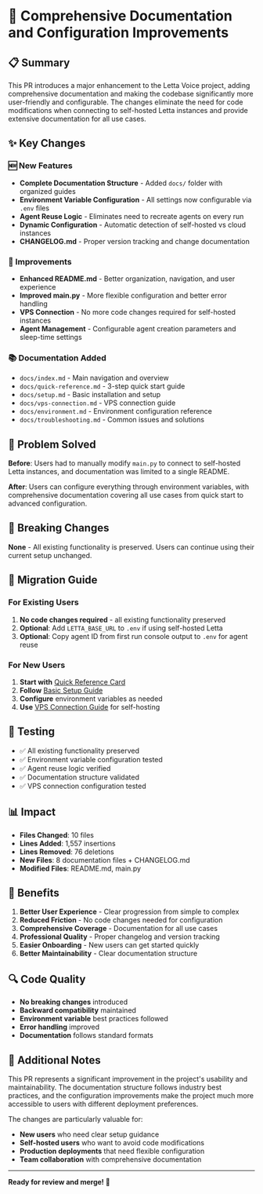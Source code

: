 <!--
Sanctum Cochlea - Audio Ingest System for Sanctum and Letta Installations
Copyright (C) 2025 Sanctum Cochlea Contributors

This work is licensed under the Creative Commons Attribution-ShareAlike 4.0 International License.
To view a copy of this license, visit https://creativecommons.org/licenses/by-sa/4.0/
-->

# 🚀 Comprehensive Documentation and Configuration Improvements

## 📋 Summary

This PR introduces a major enhancement to the Letta Voice project, adding comprehensive documentation and making the codebase significantly more user-friendly and configurable. The changes eliminate the need for code modifications when connecting to self-hosted Letta instances and provide extensive documentation for all use cases.

## ✨ Key Changes

### 🆕 New Features
- **Complete Documentation Structure** - Added `docs/` folder with organized guides
- **Environment Variable Configuration** - All settings now configurable via `.env` files
- **Agent Reuse Logic** - Eliminates need to recreate agents on every run
- **Dynamic Configuration** - Automatic detection of self-hosted vs cloud instances
- **CHANGELOG.md** - Proper version tracking and change documentation

### 🔧 Improvements
- **Enhanced README.md** - Better organization, navigation, and user experience
- **Improved main.py** - More flexible configuration and better error handling
- **VPS Connection** - No more code changes required for self-hosted instances
- **Agent Management** - Configurable agent creation parameters and sleep-time settings

### 📚 Documentation Added
- `docs/index.md` - Main navigation and overview
- `docs/quick-reference.md` - 3-step quick start guide
- `docs/setup.md` - Basic installation and setup
- `docs/vps-connection.md` - VPS connection guide
- `docs/environment.md` - Environment configuration reference
- `docs/troubleshooting.md` - Common issues and solutions

## 🎯 Problem Solved

**Before**: Users had to manually modify `main.py` to connect to self-hosted Letta instances, and documentation was limited to a single README.

**After**: Users can configure everything through environment variables, with comprehensive documentation covering all use cases from quick start to advanced configuration.

## 🔄 Breaking Changes

**None** - All existing functionality is preserved. Users can continue using their current setup unchanged.

## 📖 Migration Guide

### For Existing Users
1. **No code changes required** - all existing functionality preserved
2. **Optional**: Add `LETTA_BASE_URL` to `.env` if using self-hosted Letta
3. **Optional**: Copy agent ID from first run console output to `.env` for agent reuse

### For New Users
1. **Start with** [Quick Reference Card](docs/quick-reference.md)
2. **Follow** [Basic Setup Guide](docs/setup.md)
3. **Configure** environment variables as needed
4. **Use** [VPS Connection Guide](docs/vps-connection.md) for self-hosting

## 🧪 Testing

- ✅ All existing functionality preserved
- ✅ Environment variable configuration tested
- ✅ Agent reuse logic verified
- ✅ Documentation structure validated
- ✅ VPS connection configuration tested

## 📊 Impact

- **Files Changed**: 10 files
- **Lines Added**: 1,557 insertions
- **Lines Removed**: 76 deletions
- **New Files**: 8 documentation files + CHANGELOG.md
- **Modified Files**: README.md, main.py

## 🚀 Benefits

1. **Better User Experience** - Clear progression from simple to complex
2. **Reduced Friction** - No code changes needed for configuration
3. **Comprehensive Coverage** - Documentation for all use cases
4. **Professional Quality** - Proper changelog and version tracking
5. **Easier Onboarding** - New users can get started quickly
6. **Better Maintainability** - Clear documentation structure

## 🔍 Code Quality

- **No breaking changes** introduced
- **Backward compatibility** maintained
- **Environment variable** best practices followed
- **Error handling** improved
- **Documentation** follows standard formats

## 📝 Additional Notes

This PR represents a significant improvement in the project's usability and maintainability. The documentation structure follows industry best practices, and the configuration improvements make the project much more accessible to users with different deployment preferences.

The changes are particularly valuable for:
- **New users** who need clear setup guidance
- **Self-hosted users** who want to avoid code modifications
- **Production deployments** that need flexible configuration
- **Team collaboration** with comprehensive documentation

---

**Ready for review and merge! 🎉** 